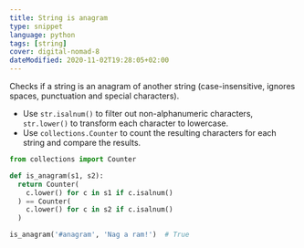 ```yaml
---
title: String is anagram
type: snippet
language: python
tags: [string]
cover: digital-nomad-8
dateModified: 2020-11-02T19:28:05+02:00
---
```


Checks if a string is an anagram of another string (case-insensitive, ignores spaces, punctuation and special characters).

- Use `str.isalnum()` to filter out non-alphanumeric characters, `str.lower()` to transform each character to lowercase.
- Use `collections.Counter` to count the resulting characters for each string and compare the results.

```py
from collections import Counter

def is_anagram(s1, s2):
  return Counter(
    c.lower() for c in s1 if c.isalnum()
  ) == Counter(
    c.lower() for c in s2 if c.isalnum()
  )
```

```py
is_anagram('#anagram', 'Nag a ram!')  # True
```
